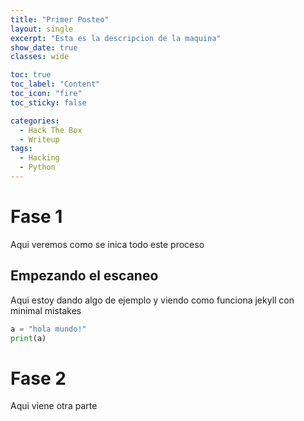```yaml
---
title: "Primer Posteo"
layout: single
excerpt: "Esta es la descripcion de la maquina"
show_date: true
classes: wide

toc: true
toc_label: "Content"
toc_icon: "fire"
toc_sticky: false

categories:
  - Hack The Box
  - Writeup
tags:
  - Hacking
  - Python
---
```

# Fase 1
Aqui veremos como se inica todo este proceso
## Empezando el escaneo
Aqui estoy dando algo de ejemplo y viendo como funciona jekyll con minimal mistakes
```python
a = "hola mundo!"
print(a)
```

# Fase 2
Aqui viene otra parte